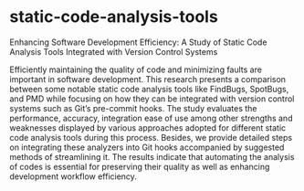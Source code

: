 # static-code-analysis-tools
Enhancing Software Development Efficiency: A Study of Static Code Analysis Tools Integrated with Version Control Systems

Efficiently maintaining the quality of code and minimizing faults are important in software development. This research
presents a comparison between some notable static code analysis tools like FindBugs, SpotBugs, and PMD while focusing on
how they can be integrated with version control systems such as Git’s pre-commit hooks. The study evaluates the performance,
accuracy, integration ease of use among other strengths and weaknesses displayed by various approaches adopted for different
static code analysis tools during this process. Besides, we provide detailed steps on integrating these analyzers into Git hooks
accompanied by suggested methods of streamlining it. The results indicate that automating the analysis of codes is essential for
preserving their quality as well as enhancing development workflow efficiency.
